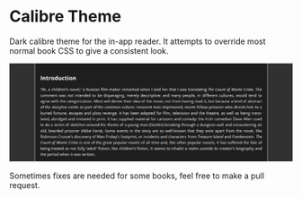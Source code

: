 # Calibre Theme
Dark calibre theme for the in-app reader. It attempts to override most normal book CSS to give a consistent look.

![Dark theme](https://github.com/jakedraddy/calibre_theme/blob/master/img/dark.png)

Sometimes fixes are needed for some books, feel free to make a pull request.